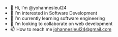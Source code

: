 - 👋 Hi, I’m @yohannesleul24
- 👀 I’m interested in Software Development 
- 🌱 I’m currently learning software engineering
- 💞️ I’m looking to collaborate on web development
- 📫 How to reach me johannesleul24@gmail.com

<!---
yohannesleul24/yohannesleul24 is a ✨ special ✨ repository because its `README.md` (this file) appears on your GitHub profile.
You can click the Preview link to take a look at your changes.
--->
